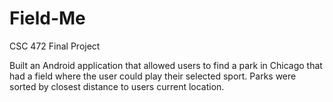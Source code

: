 # Field-Me
CSC 472 Final Project

Built an Android application that allowed users to find a park in Chicago that had a field where the user could play their selected sport. Parks were sorted by closest distance to users current location.
